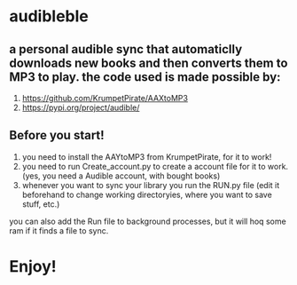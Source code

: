 # audibleble
## a personal audible sync that automaticlly downloads new books and then converts them to MP3 to play. the code used is made possible by:
1. https://github.com/KrumpetPirate/AAXtoMP3
2. https://pypi.org/project/audible/
## Before you start!
1. you need to install the AAYtoMP3 from KrumpetPirate, for it to work!
1. you need to run Create_account.py to create a account file for it to work. (yes, you need a Audible account, with bought books)
1. whenever you want to sync your library you run the RUN.py file (edit it beforehand to change working directoryies, where you want to save stuff, etc.)

you can also add the Run file to background processes, but it will hoq some ram if it finds a file to sync.

# Enjoy!

